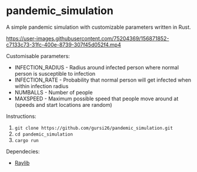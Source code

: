 # pandemic_simulation

A simple pandemic simulation with customizable parameters written in Rust. 

https://user-images.githubusercontent.com/75204369/156871852-c7133c73-31fc-400e-8739-307f45d052f4.mp4

Customisable parameters: 
- INFECTION_RADIUS - Radius around infected person where normal person is susceptible to infection
- INFECTION_RATE - Probability that normal person will get infected when within infection radius
- NUMBALLS - Number of people
- MAXSPEED - Maximum possible speed that people move around at (speeds and start locations are random)

Instructions: 
1. `git clone https://github.com/gursi26/pandemic_simulation.git`
2. `cd pandemic_simulation`
3. `cargo run`

Dependecies: 
- [Raylib](https://www.raylib.com)
